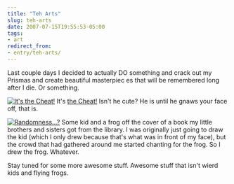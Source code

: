 ```yaml
---
title: "Teh Arts"
slug: teh-arts
date: 2007-07-15T19:55:53-05:00
tags:
- art
redirect_from:
- entry/teh-arts/
---
```

Last couple days I decided to actually DO something and crack out my Prismas and create beautiful masterpiec es that will be remembered long after I die. Or something.

[![](http://www.dxprog.com/pics/The_Cheat.jpg "It's the Cheat!")](http://www.dxprog.com/pics/The_Cheat.jpg)
It's [the Cheat!](http://www.homestarrunner.com/vcr_cheat.html) Isn't he cute? He is until he gnaws your face off, that is.

[![](http://www.dxprog.com/pics/Frog_Kid.jpg "Randomness...?")](http://www.dxprog.com/pics/Frog_Kid.jpg)
Some kid and a frog off the cover of a book my little brothers and sisters got from the library. I was originally just going to draw the kid (which I only drew because that's what was in front of my face), but the crowd that had gathered around me started chanting for the frog. So I drew the frog. Whatever.

Stay tuned for some more awesome stuff. Awesome stuff that isn't wierd kids and flying frogs.
